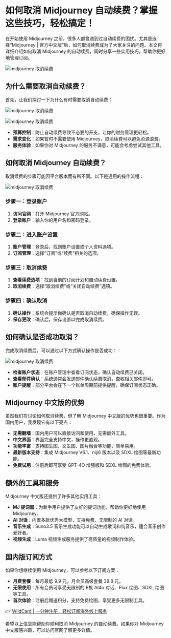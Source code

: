 # 如何取消 Midjourney 自动续费？掌握这些技巧，轻松搞定！

在开始使用 Midjourney 之前，很多人都曾遇到过自动续费的困扰。尤其是选择“Midjourney | 官方中文版”后，如何取消续费成为了大家关注的问题。本文将详细介绍如何取消 Midjourney 的自动续费，同时分享一些实用技巧，帮助你更好地管理订阅。

![midjourney 取消续费](https://bbtdd.com/img/6048059542.webp_q520)

## 为什么需要取消自动续费？

首先，让我们探讨一下为什么有时需要取消自动续费：

![midjourney 取消续费](https://bbtdd.com/img/958674549.webp_q520)

![midjourney 取消续费](https://bbtdd.com/img/6450512155476598.webp_q520)

- **预算控制**：防止自动续费导致不必要的开支，让你的财务管理更轻松。
- **需求变化**：如果暂时不需要使用 Midjourney，取消续费可以避免资源浪费。
- **服务体验**：如果你对 Midjourney 的服务不满意，可能会考虑尝试其他工具。

## 如何取消 Midjourney 自动续费？

取消续费的步骤可能因平台版本而有所不同。以下是通用的操作流程：

![midjourney 取消续费](https://bbtdd.com/img/8591156449.webp_q520)

### 步骤一：登录账户

1. **访问官网**：打开 Midjourney 官方网站。
2. **登录账户**：输入你的用户名和密码登录。

### 步骤二：进入账户设置

1. **账户管理**：登录后，找到账户设置或个人资料选项。
2. **订阅管理**：选择“订阅”或“续费”相关的选项。

### 步骤三：取消续费

1. **查看续费选项**：找到当前的订阅计划和自动续费设置。
2. **取消续费**：选择“取消续费”或“关闭自动续费”选项。

### 步骤四：确认取消

1. **确认操作**：系统会提示你确认是否取消自动续费，确保操作无误。
2. **保存更改**：确认后，保存设置以完成取消续费。

## 如何确认是否成功取消？

完成取消续费后，可以通过以下方式确认操作是否成功：

![midjourney 取消续费](https://bbtdd.com/img/777234598326081.webp_q520)

- **检查账户状态**：在账户管理中查看订阅状态，确认自动续费已关闭。
- **查看邮件确认**：系统通常会发送邮件确认续费取消，查收相关邮件即可。
- **账户提醒**：部分平台会在下一个账单周期前提供提醒，确保订阅状态正确。

## Midjourney 中文版的优势

虽然我们在讨论如何取消续费，但了解 Midjourney 中文版的优势也很重要。作为国内用户，我发现它有以下亮点：

- **无需翻墙**：国内用户可以直接访问和使用，无需额外工具。
- **中文界面**：界面完全支持中文，操作更直观。
- **功能丰富**：支持图生图、文生图、图片融合等功能，简单易用。
- **最新版本支持**：集成 Midjourney V6.1、niji6 版本以及 SDXL 绘图等最新功能。
- **免费试用**：注册后即可享受 GPT-4O 增强版和 SDXL 绘图的免费体验。

## 额外的工具和服务

Midjourney 中文版还提供了许多其他实用工具：

- **MJ 提词器**：为新手用户提供了友好的提词功能，帮助你更好地使用 Midjourney。
- **AI 对话**：内置多款优秀大模型，支持免费、无限制的 AI 对话。
- **音乐生成**：Suno3.5 音乐生成功能可以自动生成歌词和纯音乐，适合音乐创作爱好者。
- **视频生成**：Luma 视频生成服务提供了高质量的视频制作体验。

## 国内版订阅方式

如果你想继续使用 Midjourney，可以参考以下订阅方案：

- **月费套餐**：每月最低 9.9 元，月会员高级套餐 39.8 元。
- **无限使用**：所有会员可享受无限制的 B族 AI4o 对话、Flux 绘图、SDXL 绘图等工具。
- **首次体验**：注册后赠送积分，支持免费绘图，享受更多无限制工具。

👉 [WildCard | 一分钟注册，轻松订阅海外线上服务](https://bbtdd.com/WildCard)

希望以上信息能帮助你顺利取消 Midjourney 的自动续费。如果你对 Midjourney 中文版感兴趣，可以访问官网了解更多详情。